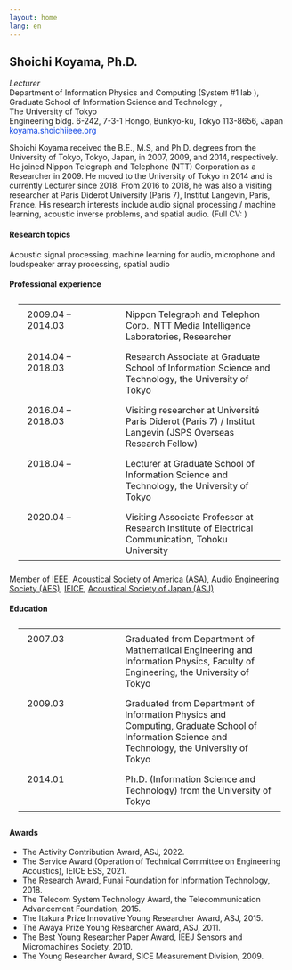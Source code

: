 ```yaml
---
layout: home
lang: en
---
```


<style>
    .biography table, .biography td, .biography tr { border: 0; min-width: 9rem; vertical-align: top; padding: 0.5rem 1rem;}
</style>

## Shoichi Koyama, Ph.D.
*Lecturer*<br />
Department of Information Physics and Computing <a href="https://www.i.u-tokyo.ac.jp/edu/course/ipc/index_e.shtml" target="_blank" rel="noopener noreferrer"><i class="fas fa-external-link-alt"></i></a> (System #1 lab <a href="https://www.sp.ipc.i.u-tokyo.ac.jp/index-en" target="_blank" rel="noopener noreferrer"><i class="fas fa-external-link-alt"></i></a>), <br />
Graduate School of Information Science and Technology <a href="https://www.i.u-tokyo.ac.jp/index_e.shtml" target="_blank" rel="noopener noreferrer"><i class="fas fa-external-link-alt"></i></a>, <br />
The University of Tokyo <a href="https://www.u-tokyo.ac.jp/en/" target="_blank" rel="noopener noreferrer"><i class="fas fa-external-link-alt"></i></a><br />
Engineering bldg. 6-242, 7-3-1 Hongo, Bunkyo-ku, Tokyo 113-8656, Japan <a href="https://www.google.co.jp/maps/place/%E3%80%92113-8654+T%C5%8Dky%C5%8D-to,+Bunky%C5%8D-ku,+Hong%C5%8D,+The+University+of+Tokyo,+7+Chome%E2%88%923+%E5%B7%A5%E5%AD%A6%E9%83%A8%EF%BC%96%E5%8F%B7%E9%A4%A8/@35.7141215,139.7611171,17z/data=!3m1!4b1!4m2!3m1!1s0x60188c31b6a0c8eb:0xb76f6e1eaadfecf6?hl=en" target="_blank" rel="noopener noreferrer"><i class="fas fa-map-marked-alt"></i></a><br />
<i class="fas fa-envelope"></i> <span style="color: #003be4">koyama.shoichi<i class="fas fa-at"></i>ieee.org</span><br />

<p>Shoichi Koyama received the B.E., M.S, and Ph.D. degrees from the University of Tokyo, Tokyo, Japan, in 2007, 2009, and 2014, respectively. He joined Nippon Telegraph and Telephone (NTT) Corporation as a Researcher in 2009. He moved to the University of Tokyo in 2014 and is currently Lecturer since 2018. From 2016 to 2018, he was also a visiting researcher at Paris Diderot University (Paris 7), Institut Langevin, Paris, France. His research interests include audio signal processing / machine learning, acoustic inverse problems, and spatial audio. (Full CV: <a href="/CV_shoichi-koyama.pdf" target="_blank" rel="noopener noreferrer"><i class="fas fa-file-alt"></i></a>)</p>

#### Research topics
<p>Acoustic signal processing, machine learning for audio, microphone and loudspeaker array processing, spatial audio</p>

#### Professional experience
<div class="biography">
<table>
    <tbody>
    <tr>
    <td>2009.04 – 2014.03</td>
    <td>Nippon Telegraph and Telephon Corp., NTT Media Intelligence Laboratories, Researcher</td>
    </tr>
    <tr>
    <td>2014.04 – 2018.03</td>
    <td>Research Associate at Graduate School of Information Science and Technology, the University of Tokyo</td>
    </tr>
    <tr>
    <td>2016.04 – 2018.03</td>
    <td>Visiting researcher at Université Paris Diderot (Paris 7) / Institut Langevin (JSPS Overseas Research Fellow)</td>
    </tr>
    <tr>
    <td>2018.04 –</td>
    <td>Lecturer at Graduate School of Information Science and Technology, the University of Tokyo</td>
    </tr>
    <tr>
    <td>2020.04 –</td>
    <td>Visiting Associate Professor at Research Institute of Electrical Communication,
    Tohoku University</td>
    </tr>
    </tbody>
</table>
<p>Member of <a href="https://www.ieee.org/" target="_blank" rel="noopener noreferrer">IEEE</a>, <a href="https://acousticalsociety.org/" target="_blank" rel="noopener noreferrer">Acoustical Society of America (ASA)</a>, <a href="https://aes2.org/" target="_blank" rel="noopener noreferrer">Audio Engineering Society (AES)</a>, <a href="https://www.ieice.org/eng_r/index.html" target="_blank" rel="noopener noreferrer">IEICE</a>, <a href="https://acoustics.jp/en/" target="_blank" rel="noopener noreferrer">Acoustical Society of Japan (ASJ)</a></p>
</div>

#### Education
<div class="biography">
<table>
    <tbody>
    <tr>
    <td>2007.03</td>
    <td>Graduated from Department of Mathematical Engineering and Information Physics,
    Faculty of Engineering, the University of Tokyo</td>
    </tr>
    <tr>
    <td>2009.03</td>
    <td>Graduated from Department of Information Physics and Computing,
    Graduate School of Information Science and Technology, the University of Tokyo</td>
    </tr>
    <tr>
    <td>2014.01</td>
    <td>Ph.D. (Information Science and Technology) from the University of Tokyo</td>
    </tr>
    </tbody>
</table>
</div>

#### Awards
- The Activity Contribution Award, ASJ, 2022. <a href="https://acoustics.jp/awards/" target="_blank" rel="noopener noreferrer"><i class="fas fa-external-link-alt"></i></a>
- The Service Award (Operation of Technical Committee on Engineering Acoustics), IEICE ESS, 2021. <a href="https://www.ieice.org/ess/ESS/ESS_awardee.html" target="_blank" rel="noopener noreferrer"><i class="fas fa-external-link-alt"></i></a>
- The Research Award, Funai Foundation for Information Technology, 2018. <a href="https://www.funaifoundation.jp/grantees/young_awardees_up_to_now_17.html" target="_blank" rel="noopener noreferrer"><i class="fas fa-external-link-alt"></i></a>
- The Telecom System Technology Award, the Telecommunication Advancement Foundation, 2015. <a href="https://www.taf.or.jp/award/telesys/2014.html" target="_blank" rel="noopener noreferrer"><i class="fas fa-external-link-alt"></i></a>
- The Itakura Prize Innovative Young Researcher Award, ASJ, 2015. <a href="https://acoustics.jp/awards/" target="_blank" rel="noopener noreferrer"><i class="fas fa-external-link-alt"></i></a>
- The Awaya Prize Young Researcher Award, ASJ, 2011. <a href="https://acoustics.jp/awards/" target="_blank" rel="noopener noreferrer"><i class="fas fa-external-link-alt"></i></a>
- The Best Young Researcher Paper Award, IEEJ Sensors and Micromachines Society, 2010. 
- The Young Researcher Award, SICE Measurement Division, 2009. <a href="https://www.sice.or.jp/org/s_forum/prize.html" target="_blank" rel="noopener noreferrer"><i class="fas fa-external-link-alt"></i></a>

